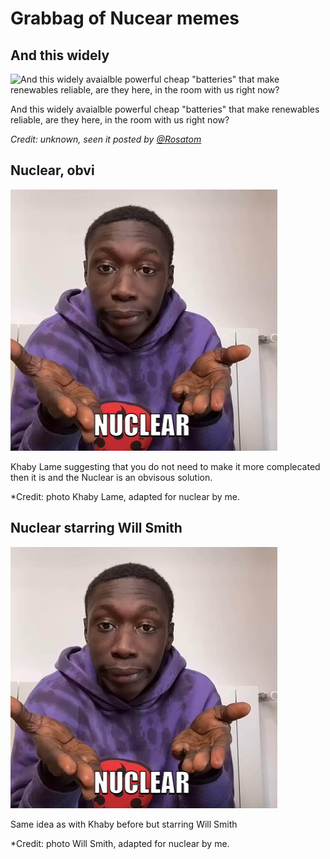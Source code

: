 # Grabbag of Nucear memes

## And this widely

![And this widely avaialble powerful cheap "batteries" that make renewables reliable, are they here, in the room with us right now?](in-the-room-with-us.jpeg "And this widely avaialble powerful cheap \"batteries\" that make renewables reliable, are they here, in the room with us right now?")

And this widely avaialble powerful cheap "batteries" that make renewables reliable, are they here, in the room with us right now?

*Credit: unknown, seen it posted by [@Rosatom](https://twitter.com/RosatomGlobal/status/1475853850317885442)*


## Nuclear, obvi

![Nuclear Khaby Lame](nuclear-khaby-lame.jpg "Nuclear Khaby Lame")

Khaby Lame suggesting that you do not need to make it more complecated then it is and the Nuclear is an obvisous solution.

*Credit: photo Khaby Lame, adapted for nuclear by me.


## Nuclear starring Will Smith
![Nuclear Will Smith](nuclear-khaby-lame.jpg "Nuclear Will Smith")

Same idea as with Khaby before but starring Will Smith

*Credit: photo Will Smith, adapted for nuclear by me.
